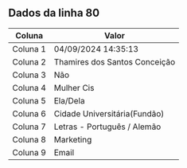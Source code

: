 ## Dados da linha 80

| Coluna | Valor |
|--------|-------|
| Coluna 1 | 04/09/2024 14:35:13 |
| Coluna 2 | Thamires dos Santos Conceição |
| Coluna 3 | Não |
| Coluna 4 | Mulher Cis |
| Coluna 5 | Ela/Dela |
| Coluna 6 | Cidade Universitária(Fundão) |
| Coluna 7 | Letras - Português / Alemão |
| Coluna 8 | Marketing |
| Coluna 9 | Email |
